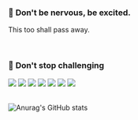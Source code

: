 ### 📍 __Don't be nervous, be excited.__

This too shall pass away.

<br>

### 📍 __Don't stop challenging__

<div style="display: felx">
    <img src="https://img.shields.io/badge/Python-lightgray?style=flat&logo=Python&logoColor=#3776AB"/>
    <img src="https://img.shields.io/badge/Django-lightgray?style=flat&logo=Django&logoColor=#004d40"/>
    <img src="https://img.shields.io/badge/Javascript-lightgray?style=flat&logo=Javascript&logoColor=#F7DF1E"/>
    <img src="https://img.shields.io/badge/Node.Js-lightgray?style=flat&logo=Node.js&logoColor=#339933"/>
    <img src="https://img.shields.io/badge/MySQL-lightgray?style=flat&logo=MySQL&logoColor=#4479A1"/>
    <img src="https://img.shields.io/badge/Git-lightgray?style=flat&logo=GIt&logoColor=#F05032"/>
    <img src="https://img.shields.io/badge/Github-lightgray?style=flat&logo=Github&logoColor=#181717"/>
</div>

<br>

![Anurag's GitHub stats](https://github-readme-stats.vercel.app/api?username=sangwoong03&show_icons=true&theme=swift)
